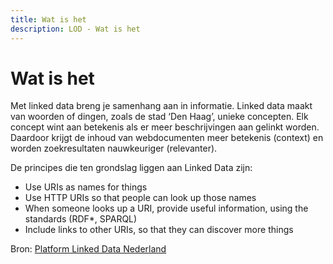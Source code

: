 ```yaml
---
title: Wat is het
description: LOD - Wat is het
---
```


# Wat is het

Met linked data breng je samenhang aan in informatie. Linked data maakt van woorden of dingen, zoals de stad ‘Den Haag’, unieke concepten. Elk concept wint aan betekenis als er meer beschrijvingen aan gelinkt worden. Daardoor krijgt de inhoud van webdocumenten meer betekenis (context) en worden zoekresultaten nauwkeuriger (relevanter).

De principes die ten grondslag liggen aan Linked Data zijn:

- Use URIs as names for things
- Use HTTP URIs so that people can look up those names
- When someone looks up a URI, provide useful information, using the standards (RDF*, SPARQL)
- Include links to other URIs, so that they can discover more things

Bron: [Platform Linked Data Nederland](https://www.pldn.nl/wiki/Wat_is_het)

